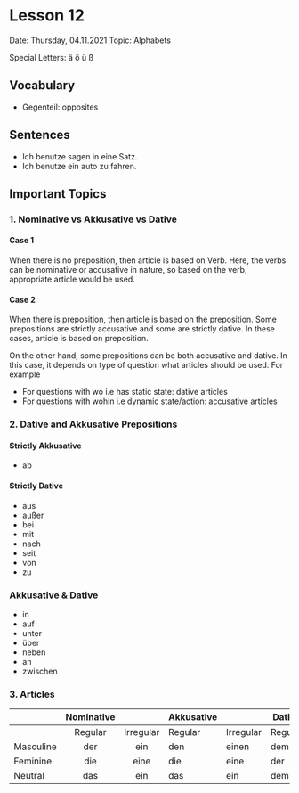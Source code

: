 # Lesson 12

Date: Thursday, 04.11.2021
Topic: Alphabets

Special Letters: ä ö ü ß

## Vocabulary

- Gegenteil: opposites

## Sentences

- Ich benutze sagen in eine Satz.
- Ich benutze ein auto zu fahren.

## Important Topics

### 1. Nominative vs Akkusative vs Dative

#### Case 1

When there is no preposition, then article is based on Verb. Here, the verbs can be nominative or accusative in nature, so based on the verb, appropriate article would be used.

#### Case 2

When there is preposition, then article is based on the preposition. Some prepositions are strictly accusative and some are strictly dative. In these cases, article is based on preposition.

On the other hand, some prepositions can be both accusative and dative. In this case, it depends on type of question what articles should be used. For example

- For questions with wo i.e has static state: dative articles
- For questions with wohin i.e dynamic state/action: accusative articles

### 2. Dative and Akkusative Prepositions

#### Strictly Akkusative

- ab

#### Strictly Dative

- aus
- außer
- bei
- mit
- nach
- seit
- von
- zu

### Akkusative & Dative

- in
- auf
- unter
- über
- neben
- an
- zwischen

### 3. Articles

|           | Nominative |           | Akkusative |           | Dative  |           |
| :-------- | :--------: | :-------: | :--------- | :-------- | ------- | --------- |
|           |  Regular   | Irregular | Regular    | Irregular | Regular | Irregular |
| Masculine |    der     |    ein    | den        | einen     | dem     | einem     |
| Feminine  |    die     |   eine    | die        | eine      | der     | einer     |
| Neutral   |    das     |    ein    | das        | ein       | dem     | einem     |
